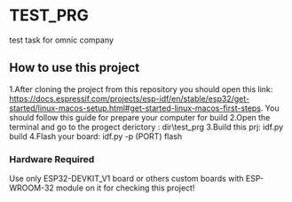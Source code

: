 # TEST_PRG
test task for omnic company
## How to use this project
1.After cloning the project from this repository you should open this link: https://docs.espressif.com/projects/esp-idf/en/stable/esp32/get-started/linux-macos-setup.html#get-started-linux-macos-first-steps.
You should follow this guide for prepare your computer for build
2.Open the terminal and go to the progect derictory : dir\test_prg 
3.Build this prj: idf.py build
4.Flash your board: idf.py -p (PORT) flash

### Hardware Required
Use only ESP32-DEVKIT_V1 board or others custom boards with ESP-WROOM-32 module on it for checking this project!

